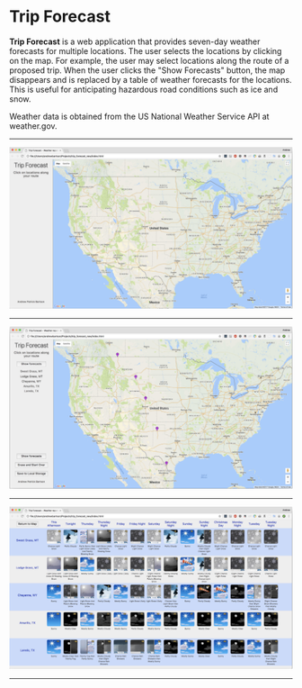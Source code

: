 # Trip Forecast

**Trip Forecast** is a web application that provides seven-day weather forecasts for multiple locations. The user selects the locations by clicking on the map. For example, the user may select locations along the route of a proposed trip. When the user clicks the "Show Forecasts" button, the map disappears and is replaced by a table of weather forecasts for the locations. This is useful for anticipating hazardous road conditions such as ice and snow.

Weather data is obtained from the US National Weather Service API at weather.gov.
***

![Initial screen for trip and weather planning application - Select locations from map](./images/first_view.jpg?raw=true "Initial screen for trip and weather planning application - Select locations from map")
***
![Example of user input for trip and weather planning application](./images/second_view.jpg?raw=true "Example of user input for trip and weather planning application")
***
![Display of weather forecasts for locations selected by the user](./images/third_view.jpg?raw=true "Display of weather forecasts for locations selected by the user")
***